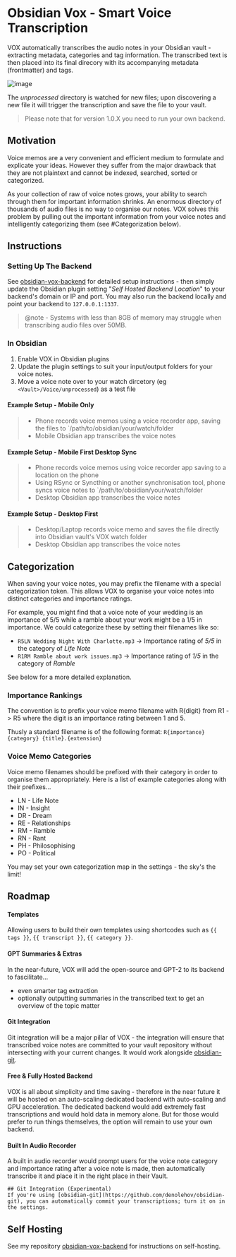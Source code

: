 # Obsidian Vox - Smart Voice Transcription

VOX automatically transcribes the audio notes in your Obsidian vault - extracting metadata, categories and tag information. The transcribed text is then placed into its final direcory with its accompanying metadata (frontmatter) and tags.

![image]()

The *unprocessed* directory is watched for new files; upon discovering a new file it will trigger the transcription and save the file to your vault.

> Please note that for version 1.0.X you need to run your own backend.

## Motivation

Voice memos are a very convenient and efficient medium to formulate and explicate your ideas. However they suffer from the major drawback that they are not plaintext and cannot be indexed, searched, sorted or categorized.

As your collection of raw of voice notes grows, your ability to search through them for important information shrinks. An enormous directory of thousands of audio files is no way to organise our notes. VOX solves this problem by pulling out the important information from your voice notes and intelligently categorizing them (see #Categorization below).

## Instructions

### Setting Up The Backend

See [obsidian-vox-backend](https://github.com/vincentbavitz/obsidian-vox-backend) for detailed setup instructions - then simply update the Obsidian plugin setting "*Self Hosted Backend Location*" to your backend's domain or IP and port. You may also run the backend locally and point your backend to `127.0.0.1:1337`.

> @note - Systems with less than 8GB of memory may struggle when transcribing audio files over 50MB.

### In Obsidian

1. Enable VOX in Obsidian plugins
2. Update the plugin settings to suit your input/output folders for your voice notes.
3. Move a voice note over to your watch dircetory (eg `<Vault>/Voice/unprocessed`) as a test file

#### Example Setup - Mobile Only

> - Phone records voice memos using a voice recorder app, saving the files to `<mobile>/path/to/obsidian/your/watch/folder
> - Mobile Obsidian app transcribes the voice notes

#### Example Setup - Mobile First Desktop Sync

> - Phone records voice memos using voice recorder app saving to a location on the phone
> - Using RSync or Syncthing or another synchronisation tool, phone syncs voice notes to `<desktop>/path/to/obsidian/your/watch/folder
> - Desktop Obsidian app transcribes the voice notes

#### Example Setup - Desktop First

> - Desktop/Laptop records voice memo and saves the file directly into Obsidian vault's VOX watch folder
> - Desktop Obsidian app transcribes the voice notes


## Categorization
When saving your voice notes, you may prefix the filename with a special categorization token. This allows VOX to organise your voice notes into distinct categories and importance ratings.

For example, you might find that a voice note of your wedding is an importance of 5/5 while a ramble about your work might be a 1/5 in importance. We could categorize these by setting their filenames like so:

- `R5LN Wedding Night With Charlotte.mp3` -> Importance rating of *5/5* in the category of *Life Note*
- `R1RM Ramble about work issues.mp3` -> Importance rating of *1/5* in the category of *Ramble*

See below for a more detailed explanation.

### Importance Rankings

The convention is to prefix your voice memo filename with R{digit} from R1 -> R5 where the digit
is an importance rating between 1 and 5.

Thusly a standard filename is of the following format: `R{importance}{category} {title}.{extension}`

### Voice Memo Categories

Voice memo filenames should be prefixed with their category in order to organise them appropriately.
Here is a list of example categories along with their prefixes...

- LN - Life Note
- IN - Insight
- DR - Dream
- RE - Relationships
- RM - Ramble
- RN - Rant
- PH - Philosophising
- PO - Political

You may set your own categorization map in the settings - the sky's the limit!

## Roadmap

#### Templates

Allowing users to build their own templates using shortcodes such as `{{ tags }}`, `{{ transcript }}`, `{{ category }}`.

#### GPT Summaries & Extras

In the near-future, VOX will add the open-source and GPT-2 to its backend to fascilitate...

- even smarter tag extraction
- optionally outputting summaries in the transcribed text to get an overview of the topic matter

#### Git Integration

Git integration will be a major pillar of VOX - the integration will ensure that transcribed voice notes are committed to your vault repository without intersecting with your current changes. It would work alongside [obsidian-git](https://github.com/denolehov/obsidian-git).

#### Free & Fully Hosted Backend

VOX is all about simplicity and time saving - therefore in the near future it will be hosted on an auto-scaling dedicated backend with auto-scaling and GPU acceleration. The dedicated backend would add extremely fast transcriptions and would hold data in memory alone. But for those would prefer to run things themselves, the option will remain to use your own backend.

#### Built In Audio Recorder

A built in audio recorder would prompt users for the voice note category and importance rating after a voice note is made, then automatically transcribe it and place it in the right place in their Vault.


~~~
## Git Integration (Experimental)
If you're using [obsidian-git](https://github.com/denolehov/obsidian-git), you can automatically commit your transcriptions; turn it on in the settings.
~~~

## Self Hosting

See my repository [obsidian-vox-backend](https://github.com/vincentbavitz/obsidian-vox-backend) for instructions on self-hosting.
